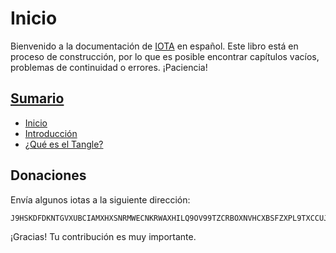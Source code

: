 # Inicio

Bienvenido a la documentación de [IOTA](https://iota.org/) en español. Este libro está en proceso de construcción, por lo que es posible encontrar capítulos vacíos, problemas de continuidad o errores. ¡Paciencia!

## [Sumario](SUMMARY.md)

* [Inicio](README.md)
* [Introducción](intro.md)
* [¿Qué es el Tangle?](tangle.md)

## Donaciones

Envía algunos iotas a la siguiente dirección:

    J9HSKDFDKNTGVXUBCIAMXHXSNRMWECNKRWAXHILQ9OV99TZCRBOXNVHCXBSFZXPL9TXCCUJVOLZYYWWUYHMRFJL9LB

¡Gracias! Tu contribución es muy importante.
